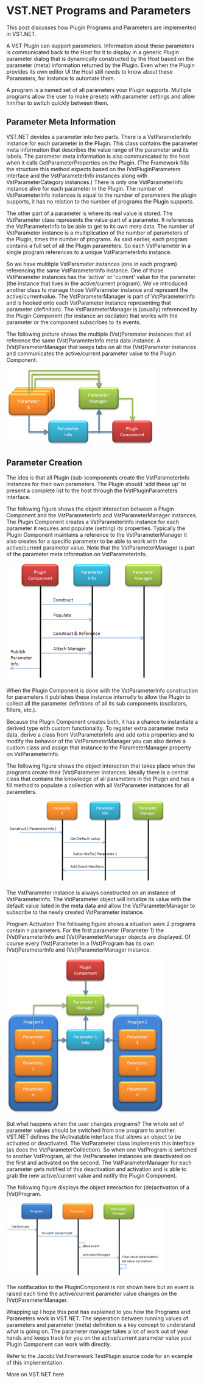 # VST.NET Programs and Parameters

This post discusses how Plugin Programs and Parameters are implemented in VST.NET.

A VST Plugin can support parameters. Information about these parameters is communicated back to the Host for it to display in a generic Plugin parameter dialog that is dynamically constructed by the Host based on the parameter (meta) information returned by the Plugin. Even when the Plugin provides its own editor UI the Host still needs to know about these Parameters, for instance to automate them.

A program is a named set of all parameters your Plugin supports. Multiple programs allow the user to make presets with parameter settings and allow him/her to switch quickly between them.

## Parameter Meta Information
VST.NET devides a parameter into two parts. There is a VstParameterInfo instance for each parameter in the Plugin. This class contains the parameter meta information that describes the value range of the parameter and its labels. The parameter meta information is also communicated to the host when it calls GetParameterProperties on the Plugin. (The Framework fills the structure this method expects based on the IVstPluginParameters interface and the VstParameterInfo instances along with VstParameterCategory instances.) There is only one VstParameterInfo instance alive for each parameter in the Plugin. The number of VstParameterInfo instances is equal to the number of parameters the plugin supports, it has no relation to the number of programs the Plugin supports.

The other part of a parameter is where its real value is stored. The VstParameter class represents the value-part of a parameter. It references the VstParameterInfo to be able to get to its own meta data. The number of VstParameter instance is a multiplication of the number of parameters of the Plugin, times the number of programs. As said earlier, each program contains a full set of all the Plugin parameters. So each VstParameter in a single program references to a unique VstParameterInfo instance.

So we have multitple VstParameter instances (one in each program) referencing the same VstParameterInfo instance. One of those VstParameter instances has the 'active' or 'current' value for the parameter (the instance that lives in the active/current program). We've introduced another class to manage those VstParameter instance and represent the active/currentvalue. The VstParameterManager is part of VstParameterInfo and is hooked onto each VstParameter instance representing that parameter (definition). The VstParameterManager is (usually) referenced by the Plugin Component (for instance an oscilator) that works with the parameter or the component subscribes to its events.

The following picture shows the multiple (Vst)Paramater instances that all reference the same (Vst)ParameterInfo meta data instance. A (Vst)ParameterManager that keeps tabs on all the (Vst)Parameter instances and communicates the active/current parameter value to the Plugin Component.

![](media/Parameter%20Objects.PNG)

## Parameter Creation
The idea is that all Plugin (sub-)components create the VstParameterInfo instances for their own parameters. The Plugin should 'add these up' to present a complete list to the host through the IVstPluginParameters interface.

The following figure shows the object interaction between a Plugin Component and the VstParameterInfo and VstParameterManager instances. The Plugin Component creates a VstParameterInfo instance for each parameter it requires and populate (setting) its properties. Typically the Plugin Component maintains a reference to the VstParameterManager it also creates for a specific parameter to be able to work with the active/current parameter value. Note that the VstParameterManager is part of the parameter meta information on VstParameterInfo.

![](media/Parameter%20Object%20Creation%20OID.PNG)

When the Plugin Component is done with the VstParameterInfo construction for parameters it publishes these instance internally to allow the Plugin to collect all the parameter defintions of all its sub components (oscilators, filters, etc.).

Because the Plugin Component creates both, it has a chance to instantiate a derived type with custom functionality. To register extra parameter meta data, derive a class from VstParameterInfo and add extra properties and to modify the behavior of the VstParameterManager you can also derive a custom class and assign that instance to the ParameterManager property on VstParameterInfo.

The following figure shows the object interaction that takes place when the programs create their (Vst)Parameter instances. Ideally there is a central class that contains the knowledge of all parameters in the Plugin and has a fill method to populate a collection with all VstParameter instances for all parameters.

![](media/Parameter%20Creation%20OID.PNG)

The VstParameter instance is always constructed on an instance of VstParameterInfo. The VstParameter object will initialize its value with the default value listed in the meta data and allow the VstParameterManager to subscribe to the newly created VstParameter instance.

Program Activation
The following figure shows a situation were 2 programs contain n parameters. For the first parameter (Parameter 1) the (Vst)ParameterInfo and (Vst)ParameterManager objects are displayed. Of course every (Vst)Parameter in a (Vst)Program has its own (Vst)ParameterInfo and (Vst)ParameterManager instance.

![](media/Program%20Parameter%20Objects.PNG)

But what happens when the user changes programs? The whole set of parameter values should be switched from one program to another. VST.NET defines the IActivatable interface that allows an object to be activated or deactivated. The VstParameter class implements this interface (as does the VstParameterCollection). So when one VstProgram is switched to another VstProgram, all the VstParameter instances are deactivated on the first and activated on the second. The VstParameterManager for each parameter gets notified of this deactivation and activation and is able to grab the new active/current value and notify the Plugin Component.

The following figure displays the object interaction for (de)activation of a (Vst)Program.

![](media/Program%20and%20Parameter%20(de)Activation%20OID.PNG)

The notifacation to the PluginComponent is not shown here but an event is raised each time the active/current parameter value changes on the (Vst)ParameterManager.

Wrapping up
I hope this post has explained to you how the Programs and Parameters work in VST.NET. The seperation between running values of parameters and parameter (meta) definition is a key concept to understand what is going on. The parameter manager takes a lot of work out of your hands and keeps track for you on the active/current parameter value your Plugin Component can work with directly.

Refer to the Jacobi.Vst.Framework.TestPlugin source code for an example of this implementation.

More on VST.NET here.